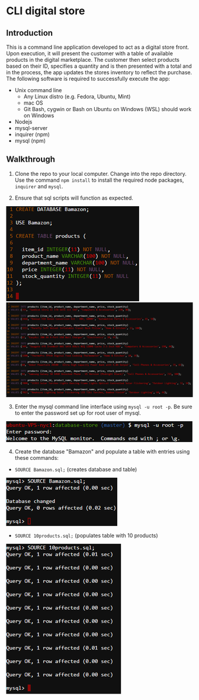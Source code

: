 # CLI digital store 

## Introduction

This is a command line application developed to act as a digital store front. Upon execution, it will present the customer with a table of available products in the digital marketplace. The customer then select products based on their ID, specifies a quantity and is then presented with a total and in the process, the app updates the stores inventory to reflect the purchase. The following software is required to successfully execute the app:

* Unix command line
  * Any Linux distro (e.g. Fedora, Ubuntu, Mint)
  * mac OS
  * Git Bash, cygwin or Bash on Ubuntu on Windows (WSL) should work on Windows
* Nodejs
* mysql-server
* inquirer (npm)
* mysql (npm)

## Walkthrough

1. Clone the repo to your local computer. Change into the repo directory. Use the command `npm install` to install the required node packages, `inquirer` and `mysql`.

2. Ensure that sql scripts will function as expected.
<img src="/images/command1k.PNG" alt=sql-1>

<img src="/images/command1j.PNG" alt=sql-2>

3. Enter the mysql command line interface using `mysql -u root -p`. Be sure to enter the password set up for root user of mysql.

<img src="/images/command1f.PNG" alt=sql-3>

4. Create the database "Bamazon" and populate a table with entries using these commands:

  * `SOURCE Bamazon.sql;` (creates database and table)
  
<img src="/images/command1g.PNG" alt=sql-4>

  * `SOURCE 10products.sql;` (populates table with 10 products)

<img src="/images/command1h.PNG" alt=sql-5>
